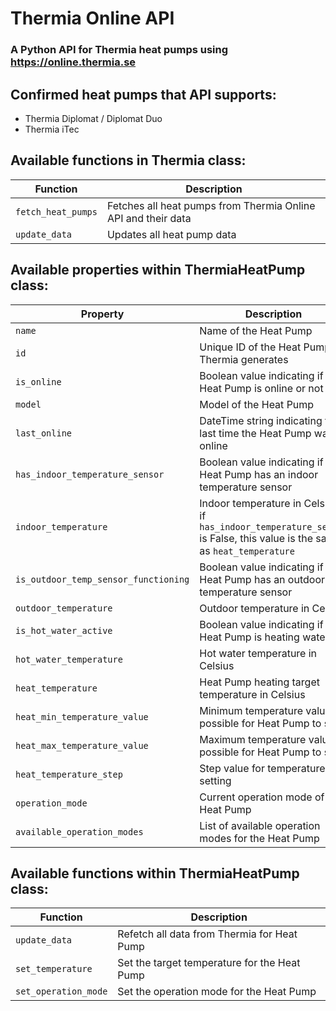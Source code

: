 # Thermia Online API
### A Python API for Thermia heat pumps using https://online.thermia.se

## Confirmed heat pumps that API supports:
* Thermia Diplomat / Diplomat Duo
* Thermia iTec

## Available functions in Thermia class:
| Function | Description |
| --- | --- |
| `fetch_heat_pumps` | Fetches all heat pumps from Thermia Online API and their data |
| `update_data` | Updates all heat pump data |

## Available properties within ThermiaHeatPump class:
| Property | Description |
| --- | --- |
| `name` | Name of the Heat Pump |
| `id` | Unique ID of the Heat Pump Thermia generates |
| `is_online` | Boolean value indicating if the Heat Pump is online or not |
| `model` | Model of the Heat Pump |
| `last_online` | DateTime string indicating the last time the Heat Pump was online |
| `has_indoor_temperature_sensor` | Boolean value indicating if the Heat Pump has an indoor temperature sensor |
| `indoor_temperature` | Indoor temperature in Celsius, if `has_indoor_temperature_sensor` is False, this value is the same as `heat_temperature` |
| `is_outdoor_temp_sensor_functioning` | Boolean value indicating if the Heat Pump has an outdoor temperature sensor |
| `outdoor_temperature` | Outdoor temperature in Celsius |
| `is_hot_water_active` | Boolean value indicating if the Heat Pump is heating water |
| `hot_water_temperature` | Hot water temperature in Celsius |
| `heat_temperature` | Heat Pump heating target temperature in Celsius |
| `heat_min_temperature_value` | Minimum temperature value possible for Heat Pump to set |
| `heat_max_temperature_value` | Maximum temperature value possible for Heat Pump to set |
| `heat_temperature_step` | Step value for temperature setting |
| `operation_mode` | Current operation mode of the Heat Pump |
| `available_operation_modes` | List of available operation modes for the Heat Pump |

## Available functions within ThermiaHeatPump class:
| Function | Description |
| --- | --- |
| `update_data` | Refetch all data from Thermia for Heat Pump |
| `set_temperature` | Set the target temperature for the Heat Pump |
| `set_operation_mode` | Set the operation mode for the Heat Pump |
